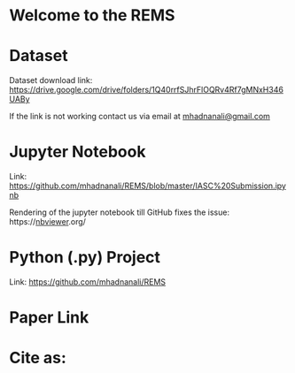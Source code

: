 # Welcome to the REMS 


# Dataset 
Dataset download link: https://drive.google.com/drive/folders/1Q40rrfSJhrFlOQRv4Rf7gMNxH346UABy

If the link is not working contact us via email at mhadnanali@gmail.com


# Jupyter Notebook

Link: https://github.com/mhadnanali/REMS/blob/master/IASC%20Submission.ipynb

Rendering of the jupyter notebook till GitHub fixes the issue: https://[nbviewer](https://nbviewer.org/).org/

# Python (.py) Project 
Link: https://github.com/mhadnanali/REMS

# Paper Link 


# Cite as: 
